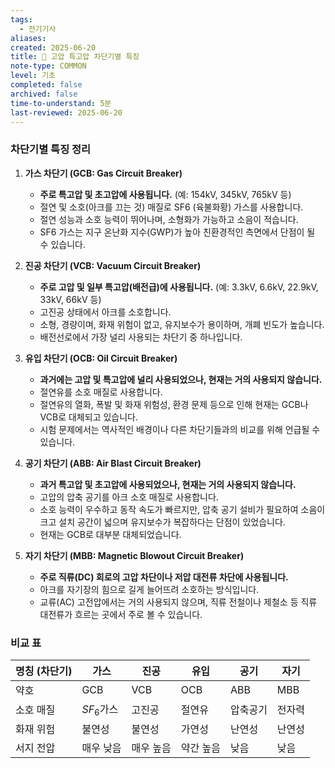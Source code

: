 ```yaml
---
tags:
  - 전기기사
aliases: 
created: 2025-06-20
title: 📝 고압 특고압 차단기별 특징
note-type: COMMON
level: 기초
completed: false
archived: false
time-to-understand: 5분
last-reviewed: 2025-06-20
---
```


### 차단기별 특징 정리

1. **가스 차단기 (GCB: Gas Circuit Breaker)**
    
    - **주로 특고압 및 초고압에 사용됩니다.** (예: 154kV, 345kV, 765kV 등)
    - 절연 및 소호(아크를 끄는 것) 매질로 SF6​ (육불화황) 가스를 사용합니다.
    - 절연 성능과 소호 능력이 뛰어나며, 소형화가 가능하고 소음이 적습니다.
    - SF6​ 가스는 지구 온난화 지수(GWP)가 높아 친환경적인 측면에서 단점이 될 수 있습니다.
2. **진공 차단기 (VCB: Vacuum Circuit Breaker)**
    
    - **주로 고압 및 일부 특고압(배전급)에 사용됩니다.** (예: 3.3kV, 6.6kV, 22.9kV, 33kV, 66kV 등)
    - 고진공 상태에서 아크를 소호합니다.
    - 소형, 경량이며, 화재 위험이 없고, 유지보수가 용이하며, 개폐 빈도가 높습니다.
    - 배전선로에서 가장 널리 사용되는 차단기 중 하나입니다.
3. **유입 차단기 (OCB: Oil Circuit Breaker)**
    
    - **과거에는 고압 및 특고압에 널리 사용되었으나, 현재는 거의 사용되지 않습니다.**
    - 절연유를 소호 매질로 사용합니다.
    - 절연유의 열화, 폭발 및 화재 위험성, 환경 문제 등으로 인해 현재는 GCB나 VCB로 대체되고 있습니다.
    - 시험 문제에서는 역사적인 배경이나 다른 차단기들과의 비교를 위해 언급될 수 있습니다.
4. **공기 차단기 (ABB: Air Blast Circuit Breaker)**
    
    - **과거 특고압 및 초고압에 사용되었으나, 현재는 거의 사용되지 않습니다.**
    - 고압의 압축 공기를 아크 소호 매질로 사용합니다.
    - 소호 능력이 우수하고 동작 속도가 빠르지만, 압축 공기 설비가 필요하여 소음이 크고 설치 공간이 넓으며 유지보수가 복잡하다는 단점이 있었습니다.
    - 현재는 GCB로 대부분 대체되었습니다.
5. **자기 차단기 (MBB: Magnetic Blowout Circuit Breaker)**
    
    - **주로 직류(DC) 회로의 고압 차단이나 저압 대전류 차단에 사용됩니다.**
    - 아크를 자기장의 힘으로 길게 늘어뜨려 소호하는 방식입니다.
    - 교류(AC) 고전압에서는 거의 사용되지 않으며, 직류 전철이나 제철소 등 직류 대전류가 흐르는 곳에서 주로 볼 수 있습니다.

### 비교 표

| 명칭 (차단기) | 가스         | 진공    | 유입    | 공기   | 자기  |
| -------- | ---------- | ----- | ----- | ---- | --- |
| 약호       | GCB        | VCB   | OCB   | ABB  | MBB |
| 소호 매질    | $SF_{6}$가스 | 고진공   | 절연유   | 압축공기 | 전자력 |
| 화재 위험    | 불연성        | 불연성   | 가연성   | 난연성  | 난연성 |
| 서지 전압    | 매우 낮음      | 매우 높음 | 약간 높음 | 낮음   | 낮음  |
